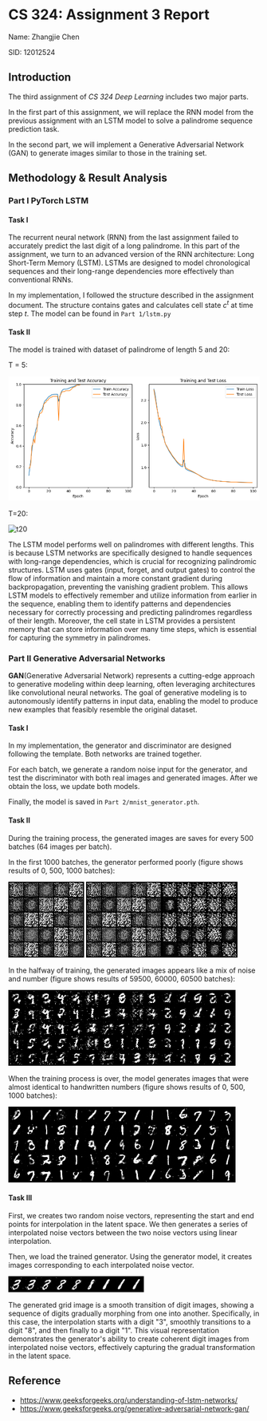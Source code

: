 # CS 324: Assignment 3 Report

Name: Zhangjie Chen

SID: 12012524

## Introduction

The third assignment of *CS 324 Deep Learning* includes two major parts.

In the first part of this assignment, we will replace the RNN model from the previous assignment with an LSTM model to solve a palindrome sequence prediction task. 

In the second part, we will implement a Generative Adversarial Network (GAN) to generate images similar to those in the training set.

## Methodology & Result Analysis

### Part I PyTorch LSTM

#### Task I

The recurrent neural network (RNN) from the last assignment failed to accurately predict the last digit of a long palindrome. In this part of the assignment, we turn to an advanced version of the RNN architecture: Long Short-Term Memory (LSTM). LSTMs are designed to model chronological sequences and their long-range dependencies more effectively than conventional RNNs.

In my implementation, I followed the structure described in the assignment document. The structure contains gates and calculates cell state $c^{t}$ at time step $t$​. The model can be found in `Part 1/lstm.py`

#### Task II

The model is trained with dataset of palindrome of length 5 and 20:

T = 5:

![t5](pics/t5.png)

T=20:

![t20](/home/jeffery/Desktop/Sustech/DL/Assignment/assignment3/pics/t20.png)

The LSTM model performs well on palindromes with different lengths. This is because LSTM networks are specifically designed to handle sequences with long-range dependencies, which is crucial for recognizing palindromic structures. LSTM uses gates (input, forget, and output gates) to control the flow of information and maintain a more constant gradient during backpropagation, preventing the vanishing gradient problem. This allows LSTM models to effectively remember and utilize information from earlier in the sequence, enabling them to identify patterns and dependencies necessary for correctly processing and predicting palindromes regardless of their length. Moreover, the cell state in LSTM provides a persistent memory that can store information over many time steps, which is essential for capturing the symmetry in palindromes.



### Part II Generative Adversarial Networks

**GAN**(Generative Adversarial Network) represents a cutting-edge approach to generative modeling within deep learning, often leveraging architectures like convolutional neural networks. The goal of generative modeling is to autonomously identify patterns in input data, enabling the model to produce new examples that feasibly resemble the original dataset.

#### Task I

In my implementation, the generator and discriminator are designed following the template. Both networks are trained together. 

For each batch, we generate a random noise input for the generator, and test the discriminator with both real images and generated images. After we obtain the loss, we update both models.

Finally, the model is saved in `Part 2/mnist_generator.pth`.

#### Task II

During the training process, the generated images are saves for every 500 batches (64 images per batch).

In the first 1000 batches, the generator performed poorly (figure shows results of 0, 500, 1000 batches):

![0](pics/500.png) ![500](pics/500.png)![1000](pics/1000.png)

In the halfway of training, the generated images appears like a mix of noise and number (figure shows results of 59500, 60000, 60500 batches):

![59500](pics/59500.png)![60000](pics/60000.png)![60500](pics/60500.png)

When the training process is over, the model generates images that were almost identical to handwritten numbers (figure shows results of 0, 500, 1000 batches):

![186500](pics/186500.png)![187000](pics/187000.png)![187500](pics/187500.png)

#### Task III

First, we creates two random noise vectors, representing the start and end points for interpolation in the latent space. We then generates a series of interpolated noise vectors between the two noise vectors using linear interpolation.

Then, we load the trained generator. Using the generator model, it creates images corresponding to each interpolated noise vector.

![interpolation](pics/interpolation.png)

The generated grid image is a smooth transition of digit images, showing a sequence of digits gradually morphing from one into another. Specifically, in this case, the interpolation starts with a digit "3", smoothly transitions to a digit "8", and then finally to a digit "1". This visual representation demonstrates the generator's ability to create coherent digit images from interpolated noise vectors, effectively capturing the gradual transformation in the latent space.



## Reference

* https://www.geeksforgeeks.org/understanding-of-lstm-networks/
* https://www.geeksforgeeks.org/generative-adversarial-network-gan/
